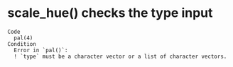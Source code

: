 # scale_hue() checks the type input

    Code
      pal(4)
    Condition
      Error in `pal()`:
      ! `type` must be a character vector or a list of character vectors.

